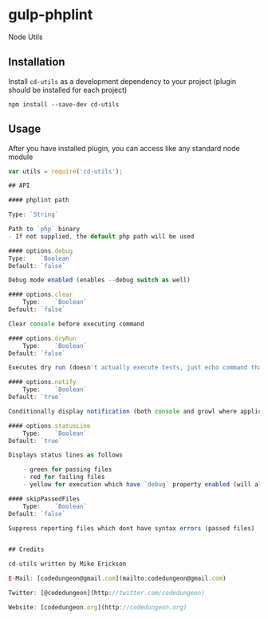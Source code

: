 # gulp-phplint
Node Utils

## Installation

Install `cd-utils` as a development dependency to your project (plugin should be installed for each project)

```shell
npm install --save-dev cd-utils
```


## Usage

After you have installed plugin, you can access like any standard node module

```javascript
var utils = require('cd-utils');

## API

#### phplint path

Type: `String`

Path to `php` binary
- If not supplied, the default php path will be used

#### options.debug
Type:    `Boolean`
Default: `false`

Debug mode enabled (enables --debug switch as well)

#### options.clear
	Type:    `Boolean`
Default: `false`

Clear console before executing command

#### options.dryRun
	Type:    `Boolean`
Default: `false`

Executes dry run (doesn't actually execute tests, just echo command that would be executed)

#### options.notify
	Type:    `Boolean`
Default: `true`

Conditionally display notification (both console and growl where applicable)

#### options.statusLine
	Type:    `Boolean`
Default: `true`

Displays status lines as follows

	- green for passing files
	- red for failing files
	- yellow for execution which have `debug` property enabled (will also display red, green status)

#### skipPassedFiles
	Type:    `Boolean`
Default: `false`

Suppress reporting files which dont have syntax errors (passed files)


## Credits

cd-utils written by Mike Erickson

E-Mail: [codedungeon@gmail.com](mailto:codedungeon@gmail.com)

Twitter: [@codedungeon](http://twitter.com/codedungeon)

Website: [codedungeon.org](http://codedungeon.org)

